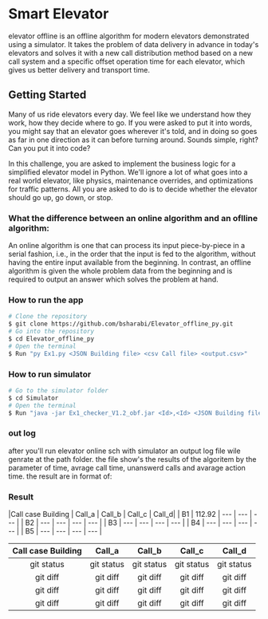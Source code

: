 # Smart Elevator 
elevator offline is an offline algorithm for modern elevators demonstrated using a simulator. It takes the problem of data delivery in advance in today's elevators and solves it with a new call distribution method based on a new call system and a specific offset operation time for each elevator, which gives us better delivery and transport time.

## Getting Started
Many of us ride elevators every day. We feel like we understand how they work, how they decide where to go. If you were asked to put it into words, you might say that an elevator goes wherever it's told, and in doing so goes as far in one direction as it can before turning around. Sounds simple, right? Can you put it into code?

In this challenge, you are asked to implement the business logic for a simplified elevator model in Python. We'll ignore a lot of what goes into a real world elevator, like physics, maintenance overrides, and optimizations for traffic patterns. All you are asked to do is to decide whether the elevator should go up, go down, or stop.

### What the difference between an online algorithm and an oflline algorithm:
An online algorithm is one that can process its input piece-by-piece in a serial fashion, i.e., in the order that the input is fed to the algorithm, without having the entire input available from the beginning.
In contrast, an offline algorithm is given the whole problem data from the beginning and is required to output an answer which solves the problem at hand.

### How to run the app
```bash
# Clone the repository
$ git clone https://github.com/bsharabi/Elevator_offline_py.git
# Go into the repository
$ cd Elevator_offline_py
# Open the terminal 
$ Run "py Ex1.py <JSON Building file> <csv Call file> <output.csv>"
```

### How to run simulator
```bash
# Go to the simulator folder
$ cd Simulator
# Open the terminal
$ Run "java -jar Ex1_checker_V1.2_obf.jar <Id>,<Id> <JSON Building file> <output.csv> <out.log>"
```


### out log
after you'll run elevator online sch with simulator an output log file wile genrate at the path folder. the file show's the results of the algoritem by the parameter of time, avrage call time, unanswerd calls and avarage action time. the result are in format of:

### Result
|Call case Building | Call_a | Call_b | Call_c | Call_d|
| B1                | 112.92 | ---    | ---    | ---   |
| B2                | ---    | ---    | ---    | ---   |
| B3                | ---    | ---    | ---    | ---   |
| B4                | ---    | ---    | ---    | ---   |
| B5                | ---    | ---    | ---    | ---   |

| Call case Building |     Call_a     |     Call_b    |    Call_c    |    Call_d    |
|        :---:       |     :---:      |     :---:     |     :---:    |     :---:    |
| git status         | git status     | git status    | git status   | git status   |
| git diff           | git diff       | git diff      | git diff     | git diff     |
| git diff           | git diff       | git diff      | git diff     | git diff     |
| git diff           | git diff       | git diff      | git diff     | git diff     |








<!-- **Note**: Running this requires [Git](https://git-scm.com) and [npm](https://www.npmjs.com/).
https://www.geeksforgeeks.org/smart-elevator-pro-geek-cup/ -->